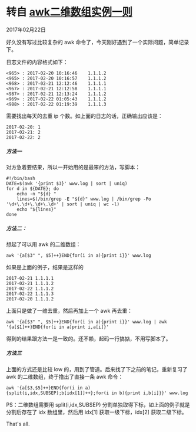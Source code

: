 # 转自 [awk二维数组实例一则](https://zhengheng.me/2017/02/22/awk-two-dimension-array/)

2017年02月22日 

好久没有写过比较复杂的 awk 命令了，今天刚好遇到了一个实际问题，简单记录下。

日志文件的内容格式如下：

    <965> : 2017-02-20 10:16:46    1.1.1.2  
    <965> : 2017-02-20 10:16:57    1.1.1.2  
    <968> : 2017-02-21 12:12:46    1.1.1.1  
    <967> : 2017-02-21 12:12:58    1.1.1.1  
    <987> : 2017-02-21 12:13:24    1.1.1.2  
    <969> : 2017-02-22 01:05:43    1.1.1.2  
    <988> : 2017-02-22 01:19:39    1.1.1.3  
    

需要找出每天的去重 ip 个数。如上面的日志的话，正确输出应该是：

    2017-02-20: 1  
    2017-02-21: 2  
    2017-02-22: 2  
    

##### 方法一

对方急着要结果，所以一开始用的是最笨的方法，写脚本：

    #!/bin/bash
    DATE=$(awk '{print $3}' www.log | sort | uniq)  
    for d in ${DATE}; do  
        echo -n "${d} "
        lines=$(/bin/grep -E "${d}" www.log | /bin/grep -Po '\d+\.\d+\.\d+\.\d+' | sort | uniq | wc -l)
        echo "${lines}"
    done  
    

##### 方法二：

想起了可以用 awk 的二维数组：

    awk '{a[$3" ", $5]++}END{for(i in a){print i}}' www.log  
    

如果是上面的例子，结果是这样的

    2017-02-21 1.1.1.1  
    2017-02-21 1.1.1.2  
    2017-02-22 1.1.1.2  
    2017-02-22 1.1.1.3  
    2017-02-20 1.1.1.2  
    

上面只是做了一维去重，然后再加上一个 awk 再去重：

    awk '{a[$3" ", $5]++}END{for(i in a){print i}}' www.log | awk '{a[$1]++}END{for(i in a)print i,a[i]}'  
    

得到的结果跟方法一是一致的。还不赖，起码一行搞掂，不用写脚本了。

##### 方法三

上面的方式还是比较 low 的，用到了管道。后来找了下之前的笔记，重新复习了 awk 的二维数组，终于撸出了直接一条 awk 命令：

    awk '{a[$3,$5]++}END{for(i in a){split(i,idx,SUBSEP);b[idx[1]]++};for(i in b){print i,b[i]}}' www.log  
    

PS：二维数组需要用 split(i,idx,SUBSEP) 分割单独取得下标，如上面的例子就是分割后存在了 idx 数组里，然后用 idx[1] 获取一级下标，idx[2] 获取二级下标。

That's all.
